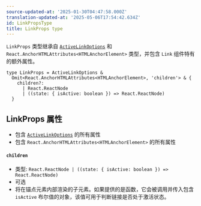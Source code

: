 ```yaml
---
source-updated-at: '2025-01-30T04:47:58.000Z'
translation-updated-at: '2025-05-06T17:54:42.634Z'
id: LinkPropsType
title: LinkProps type
---
```


`LinkProps` 类型继承自 [`ActiveLinkOptions`](./ActiveLinkOptionsType.md) 和 `React.AnchorHTMLAttributes<HTMLAnchorElement>` 类型，并包含 `Link` 组件特有的额外属性。

```tsx
type LinkProps = ActiveLinkOptions &
  Omit<React.AnchorHTMLAttributes<HTMLAnchorElement>, 'children'> & {
    children?:
      | React.ReactNode
      | ((state: { isActive: boolean }) => React.ReactNode)
  }
```

## LinkProps 属性

- 包含 [`ActiveLinkOptions`](./ActiveLinkOptionsType.md) 的所有属性
- 包含 `React.AnchorHTMLAttributes<HTMLAnchorElement>` 的所有属性

#### `children`

- 类型: `React.ReactNode | ((state: { isActive: boolean }) => React.ReactNode)`
- 可选
- 将在锚点元素内部渲染的子元素。如果提供的是函数，它会被调用并传入包含 `isActive` 布尔值的对象，该值可用于判断链接是否处于激活状态。

